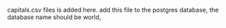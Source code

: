 capitals.csv files is added here.
add this file to the postgres database,
the database name should be world,
